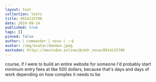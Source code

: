 ```yaml
---
layout: toot
collection: toots
title: 0914133700
date: 2024-09-14
published: true
tags: []
pinned: false
author: ⸸ commander ░ nova ⸸ :~$
avatar: /img/avatar/daemon.jpeg
mastodon: https://mastodon.online/@cmdr_nova/0914133700
---
```


course, if I were to build an entire website for someone I'd probably start minimum entry fees at like 500 dollars, because that's days and days of work depending on how complex it needs to be

